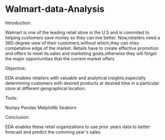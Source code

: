 # Walmart-data-Analysis
Introduction:

  Walmart is one of the leading retail store in the U.S and is commited to helping customers save money so they can live better.
  Now,retailers need a 360-degree view of their customers,without which,they can miss competative edge of the market.
  Retails have to create effective promotion and offers to meet its sales and marketing goals,otherwise they will forgot the major     opportunities that the current market offers.

Objective:

  EDA enables retailers with valuable and analytical insights,especially determining customers with desired products at desired         time in a particular store at different geographical location.

Tools: 

  Numpy
  Pandas
  Matplotlib
  Seaborn

Conclusion:

  EDA enables these retail organizations to use prior years data to better forecast and predict the comming year's sales.
